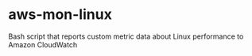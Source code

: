 aws-mon-linux
=============

Bash script that reports custom metric data about Linux performance to Amazon CloudWatch
